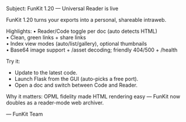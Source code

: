 Subject: FunKit 1.20 — Universal Reader is live

FunKit 1.20 turns your exports into a personal, shareable intraweb.

Highlights:
• Reader/Code toggle per doc (auto detects HTML)  
• Clean, green links + share links  
• Index view modes (auto/list/gallery), optional thumbnails  
• Base64 image support + /asset decoding; friendly 404/500 + /health  

Try it:
- Update to the latest code.
- Launch Flask from the GUI (auto-picks a free port).
- Open a doc and switch between Code and Reader.

Why it matters:
OPML fidelity made HTML rendering easy — FunKit now doubles as a reader-mode web archiver.

— FunKit Team
